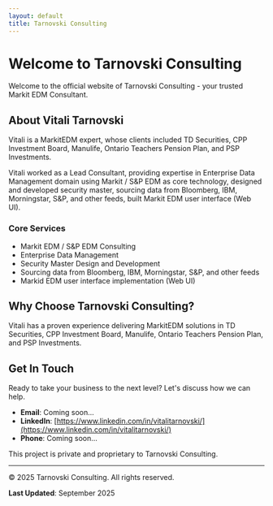 ```yaml
---
layout: default
title: Tarnovski Consulting
---
```


# Welcome to Tarnovski Consulting

Welcome to the official website of Tarnovski Consulting - your trusted Markit EDM Consultant.

## About Vitali Tarnovski

Vitali is a MarkitEDM expert, whose clients included TD Securities, CPP Investment Board, Manulife, Ontario Teachers Pension Plan, and PSP Investments. 

Vitali worked as a Lead Consultant, providing expertise in Enterprise Data Management domain using Markit / S&P EDM as core technology, designed and developed security master, sourcing data from Bloomberg, IBM, Morningstar, S&P, and other feeds, built Markit EDM user interface (Web UI). 

### Core Services

- Markit EDM / S&P EDM Consulting
- Enterprise Data Management
- Security Master Design and Development
- Sourcing data from Bloomberg, IBM, Morningstar, S&P, and other feeds
- Markid EDM user interface implementation (Web UI)

## Why Choose Tarnovski Consulting?

Vitali has a proven experience delivering MarkitEDM solutions in TD Securities, CPP Investment Board, Manulife, Ontario Teachers Pension Plan, and PSP Investments.

## Get In Touch

Ready to take your business to the next level? Let's discuss how we can help.

- **Email**: Coming soon...
- **LinkedIn**: [https://www.linkedin.com/in/vitalitarnovski/](https://www.linkedin.com/in/vitalitarnovski/)
- **Phone**: Coming soon...

This project is private and proprietary to Tarnovski Consulting.

---

© 2025 Tarnovski Consulting. All rights reserved.

**Last Updated**: September 2025
